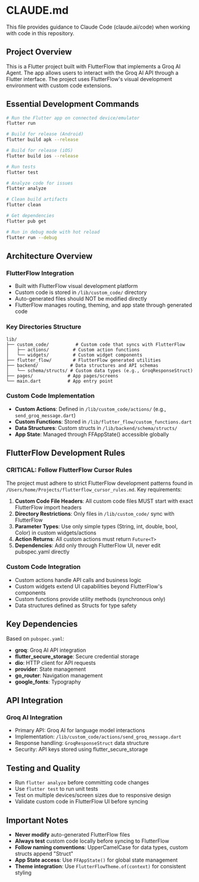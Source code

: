 # CLAUDE.md

This file provides guidance to Claude Code (claude.ai/code) when working with code in this repository.

## Project Overview

This is a Flutter project built with FlutterFlow that implements a Groq AI Agent. The app allows users to interact with the Groq AI API through a Flutter interface. The project uses FlutterFlow's visual development environment with custom code extensions.

## Essential Development Commands

```bash
# Run the Flutter app on connected device/emulator
flutter run

# Build for release (Android)
flutter build apk --release

# Build for release (iOS) 
flutter build ios --release

# Run tests
flutter test

# Analyze code for issues
flutter analyze

# Clean build artifacts
flutter clean

# Get dependencies
flutter pub get

# Run in debug mode with hot reload
flutter run --debug
```

## Architecture Overview

### FlutterFlow Integration
- Built with FlutterFlow visual development platform
- Custom code is stored in `/lib/custom_code/` directory
- Auto-generated files should NOT be modified directly
- FlutterFlow manages routing, theming, and app state through generated code

### Key Directories Structure
```
lib/
├── custom_code/          # Custom code that syncs with FlutterFlow
│   ├── actions/         # Custom action functions
│   └── widgets/         # Custom widget components
├── flutter_flow/        # FlutterFlow generated utilities
├── backend/            # Data structures and API schemas
│   └── schema/structs/ # Custom data types (e.g., GroqResponseStruct)
├── pages/             # App pages/screens
└── main.dart          # App entry point
```

### Custom Code Implementation
- **Custom Actions**: Defined in `/lib/custom_code/actions/` (e.g., `send_groq_message.dart`)
- **Custom Functions**: Stored in `/lib/flutter_flow/custom_functions.dart`
- **Data Structures**: Custom structs in `/lib/backend/schema/structs/`
- **App State**: Managed through FFAppState() accessible globally

## FlutterFlow Development Rules

### CRITICAL: Follow FlutterFlow Cursor Rules
The project must adhere to strict FlutterFlow development patterns found in `/Users/home/Projects/flutterflow_cursor_rules.md`. Key requirements:

1. **Custom Code File Headers**: All custom code files MUST start with exact FlutterFlow import headers
2. **Directory Restrictions**: Only files in `/lib/custom_code/` sync with FlutterFlow
3. **Parameter Types**: Use only simple types (String, int, double, bool, Color) in custom widgets/actions
4. **Action Returns**: All custom actions must return `Future<T>`
5. **Dependencies**: Add only through FlutterFlow UI, never edit pubspec.yaml directly

### Custom Code Integration
- Custom actions handle API calls and business logic
- Custom widgets extend UI capabilities beyond FlutterFlow's components
- Custom functions provide utility methods (synchronous only)
- Data structures defined as Structs for type safety

## Key Dependencies

Based on `pubspec.yaml`:
- **groq**: Groq AI API integration
- **flutter_secure_storage**: Secure credential storage
- **dio**: HTTP client for API requests
- **provider**: State management
- **go_router**: Navigation management
- **google_fonts**: Typography

## API Integration

### Groq AI Integration
- Primary API: Groq AI for language model interactions
- Implementation: `/lib/custom_code/actions/send_groq_message.dart`
- Response handling: `GroqResponseStruct` data structure
- Security: API keys stored using flutter_secure_storage

## Testing and Quality

- Run `flutter analyze` before committing code changes
- Use `flutter test` to run unit tests
- Test on multiple devices/screen sizes due to responsive design
- Validate custom code in FlutterFlow UI before syncing

## Important Notes

- **Never modify** auto-generated FlutterFlow files
- **Always test** custom code locally before syncing to FlutterFlow
- **Follow naming conventions**: UpperCamelCase for data types, custom structs append "Struct"
- **App State access**: Use `FFAppState()` for global state management
- **Theme integration**: Use `FlutterFlowTheme.of(context)` for consistent styling